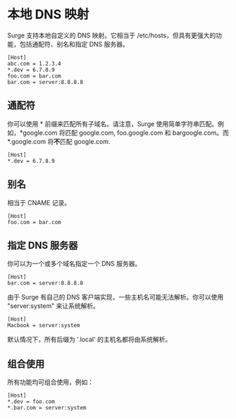 # 本地 DNS 映射

Surge 支持本地自定义的 DNS 映射。它相当于 /etc/hosts，但具有更强大的功能，包括通配符、别名和指定 DNS 服务器。

```
[Host]
abc.com = 1.2.3.4
*.dev = 6.7.8.9
foo.com = bar.com
bar.com = server:8.8.8.8
```

## 通配符

你可以使用 \* 前缀来匹配所有子域名。请注意，Surge 使用简单字符串匹配。例如，\*google.com 将匹配 google.com, foo.google.com 和 bargoogle.com。而 \*.google.com 将**不**匹配 google.com.

```
[Host]
*.dev = 6.7.8.9
```

## 别名

相当于 CNAME 记录。

```
[Host]
foo.com = bar.com
```

## 指定 DNS 服务器

你可以为一个或多个域名指定一个 DNS 服务器。

```
[Host]
bar.com = server:8.8.8.8
```

由于 Surge 有自己的 DNS 客户端实现，一些主机名可能无法解析。你可以使用 "server:system" 来让系统解析。

```
[Host]
Macbook = server:system
```

默认情况下，所有后缀为 '.local' 的主机名都将由系统解析。

## 组合使用

所有功能均可组合使用，例如：

```
[Host]
*.dev = foo.com
*.bar.com = server:system
```


